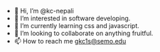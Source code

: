 - 👋 Hi, I’m @kc-nepali
- 👀 I’m interested in software developing.
- 🌱 I’m currently learning css and javascript.
- 💞️ I’m looking to collaborate on anything fruitful.
- 📫 How to reach me gkc1s@semo.edu

<!---
kc-nepali/kc-nepali is a ✨ special ✨ repository because its `README.md` (this file) appears on your GitHub profile.
You can click the Preview link to take a look at your changes.
--->
